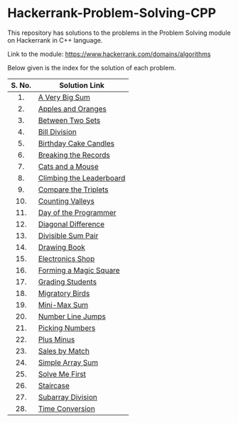 # Hackerrank-Problem-Solving-CPP
This repository has solutions to the problems in the Problem Solving module on Hackerrank in C++ language.

Link to the module: https://www.hackerrank.com/domains/algorithms

Below given is the index for the solution of each problem.

| S. No.  | Solution Link |
|:---------------:|---------------|
|1.| [A Very Big Sum](https://github.com/niharika1102/Hackerrank-Problem-Solving-CPP/blob/main/A%20Very%20Big%20Sum.cpp)  |
|2.| [Apples and Oranges](https://github.com/niharika1102/Hackerrank-Problem-Solving-CPP/blob/main/Apple%20and%20Orange.cpp)  |
|3.| [Between Two Sets](https://github.com/niharika1102/Hackerrank-Problem-Solving-CPP/blob/main/Between%20Two%20Sets.cpp)|
|4.|[Bill Division](https://github.com/niharika1102/Hackerrank-Problem-Solving-CPP/blob/main/Bill%20Division.cpp)|
|5.| [Birthday Cake Candles](https://github.com/niharika1102/Hackerrank-Problem-Solving-CPP/blob/main/Birthday%20Cake%20Candles.cpp)|
|6.|[Breaking the Records](https://github.com/niharika1102/Hackerrank-Problem-Solving-CPP/blob/main/Breaking%20the%20Records.cpp)|
|7.|[Cats and a Mouse](https://github.com/niharika1102/Hackerrank-Problem-Solving-CPP/blob/main/Cats%20and%20a%20Mouse.cpp)|
|8.|[Climbing the Leaderboard](https://github.com/niharika1102/Hackerrank-Problem-Solving-CPP/blob/main/Climbing%20the%20Leaderboard.cpp)|
|9.|[Compare the Triplets](https://github.com/niharika1102/Hackerrank-Problem-Solving-CPP/blob/main/Compare%20the%20Triplets.cpp)|
|10.|[Counting Valleys](https://github.com/niharika1102/Hackerrank-Problem-Solving-CPP/blob/main/Counting%20Valleys.cpp)|
|11.|[Day of the Programmer](https://github.com/niharika1102/Hackerrank-Problem-Solving-CPP/blob/main/Day%20of%20the%20Programmer.cpp)|
|12.|[Diagonal Difference](https://github.com/niharika1102/Hackerrank-Problem-Solving-CPP/blob/main/Diagonal%20Difference.cpp)|
|13.|[Divisible Sum Pair](https://github.com/niharika1102/Hackerrank-Problem-Solving-CPP/blob/main/Divisible%20Sum%20Pair.cpp)|
|14.|[Drawing Book](https://github.com/niharika1102/Hackerrank-Problem-Solving-CPP/blob/main/Drawing%20Book.cpp)|
|15.|[Electronics Shop](https://github.com/niharika1102/Hackerrank-Problem-Solving-CPP/blob/main/Electronics%20Shop.cpp)|
|16.|[Forming a Magic Square](https://github.com/niharika1102/Hackerrank-Problem-Solving-CPP/blob/main/Forming%20a%20Magic%20Square.cpp)|
|17.|[Grading Students](https://github.com/niharika1102/Hackerrank-Problem-Solving-CPP/blob/main/Grading%20Students.cpp)|
|18.|[Migratory Birds](https://github.com/niharika1102/Hackerrank-Problem-Solving-CPP/blob/main/Migratory%20Birds.cpp)|
|19.|[Mini-Max Sum](https://github.com/niharika1102/Hackerrank-Problem-Solving-CPP/blob/main/Mini-Max%20Sum.cpp)|
|20.|[Number Line Jumps](https://github.com/niharika1102/Hackerrank-Problem-Solving-CPP/blob/main/Number%20Line%20Jumps.cpp)|
|21.|[Picking Numbers](https://github.com/niharika1102/Hackerrank-Problem-Solving-CPP/blob/main/Picking%20Numbers.cpp)|
|22.|[Plus Minus](https://github.com/niharika1102/Hackerrank-Problem-Solving-CPP/blob/main/Plus%20Minus.cpp)|
|23.|[Sales by Match](https://github.com/niharika1102/Hackerrank-Problem-Solving-CPP/blob/main/Sales%20By%20Match.cpp)|
|24.|[Simple Array Sum](https://github.com/niharika1102/Hackerrank-Problem-Solving-CPP/blob/main/Simple%20Array%20Sum.cpp)|
|25.|[Solve Me First](https://github.com/niharika1102/Hackerrank-Problem-Solving-CPP/blob/main/Solve%20Me%20First.cpp)|
|26.|[Staircase](https://github.com/niharika1102/Hackerrank-Problem-Solving-CPP/blob/main/Staircase.cpp)|
|27.|[Subarray Division](https://github.com/niharika1102/Hackerrank-Problem-Solving-CPP/blob/main/Subarray%20Division.cpp)|
|28.|[Time Conversion](https://github.com/niharika1102/Hackerrank-Problem-Solving-CPP/blob/main/Time%20Conversion.cpp)|
